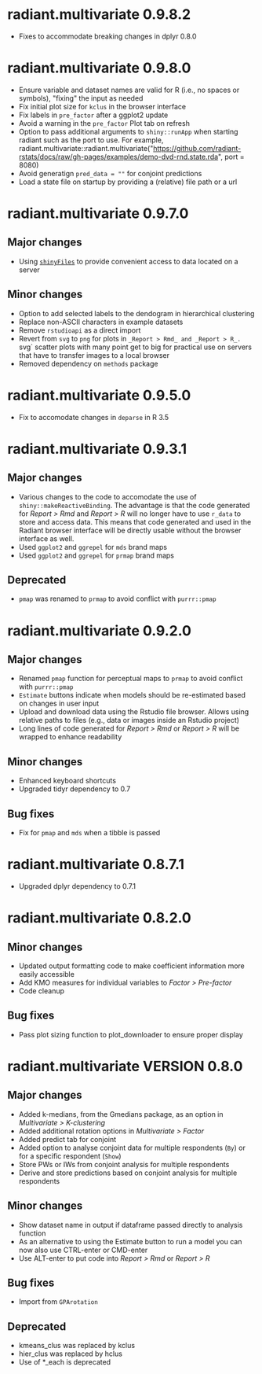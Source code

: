 # radiant.multivariate 0.9.8.2

* Fixes to accommodate breaking changes in dplyr 0.8.0

# radiant.multivariate 0.9.8.0

* Ensure variable and dataset names are valid for R (i.e., no spaces or symbols), "fixing" the input as needed
* Fix initial plot size for `kclus` in the browser interface
* Fix labels in `pre_factor` after a ggplot2 update
* Avoid a warning in the `pre_factor` Plot tab on refresh
* Option to pass additional arguments to `shiny::runApp` when starting radiant such as the port to use. For example, radiant.multivariate::radiant.multivariate("https://github.com/radiant-rstats/docs/raw/gh-pages/examples/demo-dvd-rnd.state.rda", port = 8080) 
* Avoid generatign `pred_data = ""` for conjoint predictions
* Load a state file on startup by providing a (relative) file path or a url

# radiant.multivariate 0.9.7.0

## Major changes

* Using [`shinyFiles`](https://github.com/thomasp85/shinyFiles) to provide convenient access to data located on a server

## Minor changes

* Option to add selected labels to the dendogram in hierarchical clustering
* Replace non-ASCII characters in example datasets
* Remove `rstudioapi` as a direct import
* Revert from `svg` to `png` for plots in `_Report > Rmd_ and _Report > R_. `svg` scatter plots with many point get to big for practical use on servers that have to transfer images to a local browser
* Removed dependency on `methods` package

# radiant.multivariate 0.9.5.0

* Fix to accomodate changes in `deparse` in R 3.5

# radiant.multivariate 0.9.3.1

## Major changes

* Various changes to the code to accomodate the use of `shiny::makeReactiveBinding`. The advantage is that the code generated for _Report > Rmd_ and _Report > R_ will no longer have to use `r_data` to store and access data. This means that code generated and used in the Radiant browser interface will be directly usable without the browser interface as well.
* Used `ggplot2` and `ggrepel` for `mds` brand maps
* Used `ggplot2` and `ggrepel` for `prmap` brand maps

## Deprecated

* `pmap` was renamed to `prmap` to avoid conflict with `purrr::pmap`

# radiant.multivariate 0.9.2.0

## Major changes

* Renamed `pmap` function for perceptual maps to `prmap` to avoid conflict with `purrr::pmap`
* `Estimate` buttons indicate when models should be re-estimated based on changes in user input
* Upload and download data using the Rstudio file browser. Allows using relative paths to files (e.g., data or images inside an Rstudio project)
* Long lines of code generated for _Report > Rmd_ or _Report > R_ will be wrapped to enhance readability 

## Minor changes

* Enhanced keyboard shortcuts
* Upgraded tidyr dependency to 0.7

## Bug fixes

* Fix for `pmap` and `mds` when a tibble is passed  

# radiant.multivariate 0.8.7.1

* Upgraded dplyr dependency to 0.7.1

# radiant.multivariate 0.8.2.0

## Minor changes

* Updated output formatting code to make coefficient information more easily accessible
* Add KMO measures for individual variables to _Factor > Pre-factor_
* Code cleanup

## Bug fixes

* Pass plot sizing function to plot_downloader to ensure proper display

# radiant.multivariate VERSION 0.8.0

## Major changes

* Added k-medians, from the Gmedians package, as an option in _Multivariate > K-clustering_
* Added additional rotation options in _Multivariate > Factor_
* Added predict tab for conjoint
* Added option to analyse conjoint data for multiple respondents (`By`) or for a specific respondent (`Show`)
* Store PWs or IWs from conjoint analysis for multiple respondents
* Derive and store predictions based on conjoint analysis for multiple respondents

## Minor changes

* Show dataset name in output if dataframe passed directly to analysis function
* As an alternative to using the Estimate button to run a model you can now also use CTRL-enter or CMD-enter
* Use ALT-enter to put code into _Report > Rmd_ or _Report > R_

## Bug fixes

- Import from `GPArotation`

## Deprecated

* kmeans_clus was replaced by kclus
* hier_clus was replaced by hclus
* Use of *_each is deprecated
